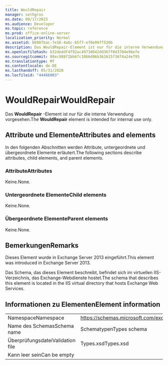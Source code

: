 ```yaml
---
title: WouldRepair
manager: sethgros
ms.date: 09/17/2015
ms.audience: Developer
ms.topic: reference
ms.prod: office-online-server
localization_priority: Normal
ms.assetid: b6987bac-7e16-4a6c-b5f7-ef0e99ff520b
description: Das WouldRepair-Element ist nur für die interne Verwendung vorgesehen.
ms.openlocfilehash: b32deddf4f92ac4973d642dd367f0d3704e9befe
ms.sourcegitcommit: 88ec988f2bb67c1866d06b361615f3674a24e795
ms.translationtype: MT
ms.contentlocale: de-DE
ms.lasthandoff: 05/31/2020
ms.locfileid: "44466003"
---
```

# <a name="wouldrepair"></a><span data-ttu-id="81f89-103">WouldRepair</span><span class="sxs-lookup"><span data-stu-id="81f89-103">WouldRepair</span></span>

<span data-ttu-id="81f89-104">Das **WouldRepair** -Element ist nur für die interne Verwendung vorgesehen.</span><span class="sxs-lookup"><span data-stu-id="81f89-104">The **WouldRepair** element is intended for internal use only.</span></span> 

## <a name="attributes-and-elements"></a><span data-ttu-id="81f89-105">Attribute und Elemente</span><span class="sxs-lookup"><span data-stu-id="81f89-105">Attributes and elements</span></span>

<span data-ttu-id="81f89-106">In den folgenden Abschnitten werden Attribute, untergeordnete und übergeordnete Elemente erläutert.</span><span class="sxs-lookup"><span data-stu-id="81f89-106">The following sections describe attributes, child elements, and parent elements.</span></span>
  
### <a name="attributes"></a><span data-ttu-id="81f89-107">Attribute</span><span class="sxs-lookup"><span data-stu-id="81f89-107">Attributes</span></span>

<span data-ttu-id="81f89-108">Keine.</span><span class="sxs-lookup"><span data-stu-id="81f89-108">None.</span></span>
  
### <a name="child-elements"></a><span data-ttu-id="81f89-109">Untergeordnete Elemente</span><span class="sxs-lookup"><span data-stu-id="81f89-109">Child elements</span></span>

<span data-ttu-id="81f89-110">Keine.</span><span class="sxs-lookup"><span data-stu-id="81f89-110">None.</span></span>
  
### <a name="parent-elements"></a><span data-ttu-id="81f89-111">Übergeordnete Elemente</span><span class="sxs-lookup"><span data-stu-id="81f89-111">Parent elements</span></span>

<span data-ttu-id="81f89-112">Keine.</span><span class="sxs-lookup"><span data-stu-id="81f89-112">None.</span></span>
  
## <a name="remarks"></a><span data-ttu-id="81f89-113">Bemerkungen</span><span class="sxs-lookup"><span data-stu-id="81f89-113">Remarks</span></span>

<span data-ttu-id="81f89-114">Dieses Element wurde in Exchange Server 2013 eingeführt.</span><span class="sxs-lookup"><span data-stu-id="81f89-114">This element was introduced in Exchange Server 2013.</span></span>
  
<span data-ttu-id="81f89-115">Das Schema, das dieses Element beschreibt, befindet sich im virtuellen IIS-Verzeichnis, das Exchange-Webdienste hostet.</span><span class="sxs-lookup"><span data-stu-id="81f89-115">The schema that describes this element is located in the IIS virtual directory that hosts Exchange Web Services.</span></span>
  
## <a name="element-information"></a><span data-ttu-id="81f89-116">Informationen zu Elementen</span><span class="sxs-lookup"><span data-stu-id="81f89-116">Element information</span></span>

|||
|:-----|:-----|
|<span data-ttu-id="81f89-117">Namespace</span><span class="sxs-lookup"><span data-stu-id="81f89-117">Namespace</span></span>  <br/> |https://schemas.microsoft.com/exchange/services/2006/types  <br/> |
|<span data-ttu-id="81f89-118">Name des Schemas</span><span class="sxs-lookup"><span data-stu-id="81f89-118">Schema name</span></span>  <br/> |<span data-ttu-id="81f89-119">Schematypen</span><span class="sxs-lookup"><span data-stu-id="81f89-119">Types schema</span></span>  <br/> |
|<span data-ttu-id="81f89-120">Überprüfungsdatei</span><span class="sxs-lookup"><span data-stu-id="81f89-120">Validation file</span></span>  <br/> |<span data-ttu-id="81f89-121">Types.xsd</span><span class="sxs-lookup"><span data-stu-id="81f89-121">Types.xsd</span></span>  <br/> |
|<span data-ttu-id="81f89-122">Kann leer sein</span><span class="sxs-lookup"><span data-stu-id="81f89-122">Can be empty</span></span>  <br/> ||
   

